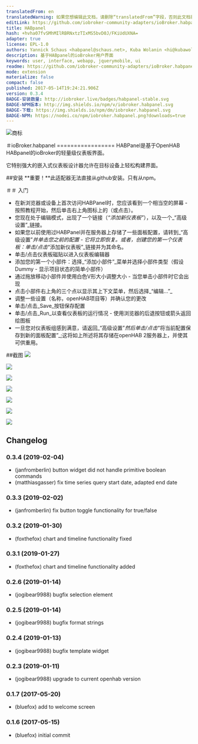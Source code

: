 ```yaml
---
translatedFrom: en
translatedWarning: 如果您想编辑此文档，请删除“translatedFrom”字段，否则此文档将再次自动翻译
editLink: https://github.com/iobroker-community-adapters/ioBroker.habpanel/edit/master//README.md
title: HABpanel
hash: +hvha07fvSMhMIlRBRNxtzTIxMS5bvD0J/FKiUdUXNA=
adapter: true
license: EPL-1.0
authors: Yannick Schaus <habpanel@schaus.net>, Kuba Wolanin <hi@kubawolanin.com>, Sam Turner <sam@digi.ltd.uk>, Ingo Sigmund <ingo.sigmund@web.de>, Andreas Gebauer <an.ge.ber.81@gmail.com>, bluefox <dogafox@gmail.com>
description: 基于HABpanel的ioBroker用户界面
keywords: user, interface, webapp, jquerymobile, ui
readme: https://github.com/iobroker-community-adapters/ioBroker.habpanel/blob/master/README.md
mode: extension
materialize: false
compact: false
published: 2017-05-14T19:24:21.906Z
version: 0.3.4
BADGE-安装数量: http://iobroker.live/badges/habpanel-stable.svg
BADGE-NPM版本: http://img.shields.io/npm/v/iobroker.habpanel.svg
BADGE-下载: https://img.shields.io/npm/dm/iobroker.habpanel.svg
BADGE-NPM: https://nodei.co/npm/iobroker.habpanel.png?downloads=true
---
```

![商标](zh-cn/adapterref/iobroker.habpanel/../../../en/adapterref/iobroker.habpanel/admin/habpanel.png)


＃ioBroker.habpanel =================
HABPanel是基于OpenHAB HABpanel的ioBroker的轻量级仪表板界面。

它特别强大的嵌入式仪表板设计器允许在目标设备上轻松构建界面。

##安装
**重要！**此适配器无法直接从github安装。只有从npm。

＃＃ 入门
 - 在新浏览器或设备上首次访问HABPanel时，您应该看到一个相当空的屏幕 - 按照教程开始，然后单击右上角图标上的（或点击）。
 - 您现在处于编辑模式，出现了一个链接（_“添加新仪表板”_），以及一个_“高级设置”_链接。
 - 如果您以前使用过HABPanel并在服务器上存储了一些面板配置，请转到_“高级设置”_并单击您之前的配置 - 它将立即恢复。或者，创建您的第一个仪表板：单击/点击_“添加新仪表板”_链接并为其命名。
 - 单击/点击仪表板磁贴以进入仪表板编辑器
 - 添加您的第一个小部件：选择_“添加小部件”_菜单并选择小部件类型（假设Dummy  - 显示项目状态的简单小部件）
 - 通过拖放移动小部件并使用白色V形大小调整大小 - 当您单击小部件时它会出现
 - 点击小部件右上角的三个点以显示其上下文菜单，然后选择_“编辑...”_
 - 调整一些设置（名称，openHAB项目等）并确认您的更改
 - 单击/点击_Save_按钮保存配置
 - 单击/点击_Run_以查看仪表板的运行情况 - 使用浏览器的后退按钮或箭头返回绘图板
 - 一旦您对仪表板组感到满意，请返回_“高级设置”_然后单击/点击_“将当前配置保存到新的面板配置”_;这将如上所述将其存储在openHAB 2服务器上，并使其可供重用。

##截图
![](zh-cn/adapterref/iobroker.habpanel/../../../en/adapterref/iobroker.habpanel/doc/images/habpanel_screenshot0.png)

![](zh-cn/adapterref/iobroker.habpanel/../../../en/adapterref/iobroker.habpanel/doc/images/habpanel_screenshot1.png)

![](zh-cn/adapterref/iobroker.habpanel/../../../en/adapterref/iobroker.habpanel/doc/images/habpanel_screenshot2.png)

![](zh-cn/adapterref/iobroker.habpanel/../../../en/adapterref/iobroker.habpanel/doc/images/habpanel_screenshot3.png)

![](zh-cn/adapterref/iobroker.habpanel/../../../en/adapterref/iobroker.habpanel/doc/images/habpanel_screenshot4.png)

![](zh-cn/adapterref/iobroker.habpanel/../../../en/adapterref/iobroker.habpanel/doc/images/habpanel_screenshot5.png)

![](zh-cn/adapterref/iobroker.habpanel/../../../en/adapterref/iobroker.habpanel/doc/images/habpanel_screenshot6.png)

## Changelog

### 0.3.4 (2019-02-04)
* (janfromberlin) button widget did not handle primitive boolean commands
* (matthiasgasser) fix time series query start date, adapted end date

### 0.3.3 (2019-02-02)
* (janfromberlin) fix button toggle functionality for true/false

### 0.3.2 (2019-01-30)
* (foxthefox) chart and timeline functionality fixed

### 0.3.1 (2019-01-27)
* (foxthefox) chart and timeline functionality added

### 0.2.6 (2019-01-14)
* (jogibear9988) bugfix selection element

### 0.2.5 (2019-01-14)
* (jogibear9988) bugfix format strings

### 0.2.4 (2019-01-13)
* (jogibear9988) bugfix template widget

### 0.2.3 (2019-01-11)
* (jogibear9988) upgrade to current openhab version

### 0.1.7 (2017-05-20)
* (bluefox) add to welcome screen

### 0.1.6 (2017-05-15)
* (bluefox) initial commit